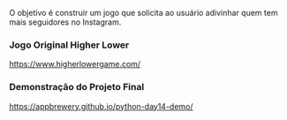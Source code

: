 O objetivo é construir um jogo que solicita ao usuário adivinhar quem tem mais seguidores no Instagram.

### Jogo Original Higher Lower
https://www.higherlowergame.com/

### Demonstração do Projeto Final
https://appbrewery.github.io/python-day14-demo/